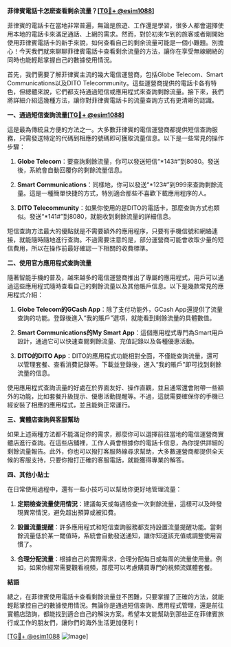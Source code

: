 **菲律賓電話卡怎麽查看剩余流量？[[TG💪+ @esim1088](https://t.me/s/esim1088)]**

菲律賓的電話卡在當地非常普遍，無論是旅遊、工作還是學習，很多人都會選擇使用本地的電話卡來滿足通話、上網的需求。然而，對於初來乍到的旅客或者剛開始使用菲律賓電話卡的新手來說，如何查看自己的剩余流量可能是一個小難題。別擔心！今天我們就來聊聊菲律賓電話卡查看剩余流量的方法，讓你在享受無線網絡的同時也能輕鬆掌握自己的數據使用情況。

首先，我們需要了解菲律賓主流的幾大電信運營商，包括Globe Telecom、Smart Communications以及DITO Telecommunity。這些運營商提供的電話卡各有特色，但總體來說，它們都支持通過短信或應用程式來查詢剩餘流量。接下來，我們將詳細介紹這幾種方法，讓你對菲律賓電話卡的流量查詢方式有更清晰的認識。

**一、通過短信查詢流量[[TG💪+ @esim1088](https://t.me/s/esim1088)]**

這是最為傳統且方便的方法之一。大多數菲律賓的電信運營商都提供短信查詢服務，只需發送特定的代碼到相應的號碼即可獲取流量信息。以下是一些常見的操作步驟：

1. **Globe Telecom**：要查詢剩餘流量，你可以發送短信“*143#”到8080。發送後，系統會自動回覆你的剩餘流量信息。
   
2. **Smart Communications**：同樣地，你可以發送“*123#”到999來查詢剩餘流量。這是一種簡單快捷的方式，特別適合那些不喜歡下載應用程序的人。

3. **DITO Telecommunity**：如果你使用的是DITO的電話卡，那麼查詢方式也類似。發送“*141#”到8080，就能收到剩餘流量的詳細信息。

短信查詢方法最大的優點就是不需要額外的應用程序，只要有手機信號和網絡連接，就能隨時隨地進行查詢。不過需要注意的是，部分運營商可能會收取少量的短信費用，所以在操作前最好確認一下相關的收費標準。

**二、使用官方應用程式查詢流量**

隨著智能手機的普及，越來越多的電信運營商推出了專屬的應用程式，用戶可以通過這些應用程式隨時查看自己的剩餘流量以及其他帳戶信息。以下是幾款常見的應用程式介紹：

1. **Globe Telecom的GCash App**：除了支付功能外，GCash App還提供了流量查詢的功能。登錄後進入“我的賬戶”選項，就能看到剩餘流量的具體數值。

2. **Smart Communications的My Smart App**：這個應用程式專門為Smart用戶設計，通過它可以快速查閱剩餘流量、充值記錄以及各種優惠活動。

3. **DITO的DITO App**：DITO的應用程式功能相對全面，不僅能查詢流量，還可以管理套餐、查看消費記錄等。下載並登錄後，進入“我的賬戶”即可找到剩餘流量的信息。

使用應用程式查詢流量的好處在於界面友好、操作直觀，並且通常還會附帶一些額外的功能，比如套餐升級提示、優惠活動提醒等。不過，這就需要確保你的手機已經安裝了相應的應用程式，並且能夠正常運行。

**三、實體店查詢與客服幫助**

如果上述兩種方法都不能滿足你的需求，那麼你可以選擇前往當地的電信運營商實體店進行查詢。在這些店舖裡，工作人員會根據你的電話卡信息，為你提供詳細的剩餘流量報告。此外，你也可以撥打客服熱線尋求幫助，大多數運營商都提供全天候的客服支持，只要你撥打正確的客服電話，就能獲得專業的解答。

**四、其他小貼士**

在日常使用過程中，還有一些小技巧可以幫助你更好地管理流量：

1. **定期檢查流量使用情況**：建議每天或每週檢查一次剩餘流量，這樣可以及時發現異常情況，避免超出預算或被扣費。

2. **設置流量提醒**：許多應用程式和短信查詢服務都支持設置流量提醒功能。當剩餘流量低於某一閾值時，系統會自動發送通知，讓你知道該充值或調整使用習慣了。

3. **合理分配流量**：根據自己的實際需求，合理分配每日或每周的流量使用量。例如，如果你經常需要觀看視頻，那麼可以考慮購買專門的視頻流媒體套餐。

**結語**

總之，在菲律賓使用電話卡查看剩餘流量並不困難，只要掌握了正確的方法，就能輕鬆掌控自己的數據使用情況。無論你是通過短信查詢、應用程式管理，還是前往實體店諮詢，都能找到適合自己的解決方案。希望本文能幫助到那些正在菲律賓旅行或工作的朋友們，讓你們的海外生活更加便利！

[[TG💪+ @esim1088](https://t.me/s/esim1088) ![Image](https://i.postimg.cc/4NQfJmqS/Snipaste-2025-05-13-00-14-12.png)]